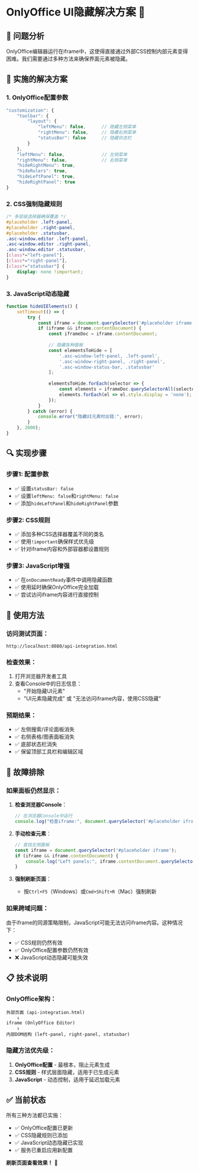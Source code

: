# OnlyOffice UI隐藏解决方案 🎨

## 🎯 问题分析

OnlyOffice编辑器运行在iframe中，这使得直接通过外部CSS控制内部元素变得困难。我们需要通过多种方法来确保界面元素被隐藏。

## 🔧 实施的解决方案

### 1. OnlyOffice配置参数
```javascript
"customization": {
    "toolbar": {
        "layout": {
            "leftMenu": false,      // 隐藏左侧菜单
            "rightMenu": false,     // 隐藏右侧菜单  
            "statusBar": false      // 隐藏状态栏
        }
    },
    "leftMenu": false,              // 左侧菜单
    "rightMenu": false,             // 右侧菜单
    "hideRightMenu": true,
    "hideRulers": true,
    "hideLeftPanel": true,
    "hideRightPanel": true
}
```

### 2. CSS强制隐藏规则
```css
/* 多层级选择器确保覆盖 */
#placeholder .left-panel,
#placeholder .right-panel,
#placeholder .statusbar,
.asc-window.editor .left-panel,
.asc-window.editor .right-panel,
.asc-window.editor .statusbar,
[class*="left-panel"],
[class*="right-panel"],
[class*="statusbar"] {
    display: none !important;
}
```

### 3. JavaScript动态隐藏
```javascript
function hideUIElements() {
    setTimeout(() => {
        try {
            const iframe = document.querySelector('#placeholder iframe');
            if (iframe && iframe.contentDocument) {
                const iframeDoc = iframe.contentDocument;
                
                // 隐藏各种面板
                const elementsToHide = [
                    '.asc-window-left-panel, .left-panel',
                    '.asc-window-right-panel, .right-panel', 
                    '.asc-window-status-bar, .statusbar'
                ];
                
                elementsToHide.forEach(selector => {
                    const elements = iframeDoc.querySelectorAll(selector);
                    elements.forEach(el => el.style.display = 'none');
                });
            }
        } catch (error) {
            console.error("隐藏UI元素时出错:", error);
        }
    }, 2000);
}
```

## 🔍 实现步骤

### 步骤1: 配置参数
- ✅ 设置`statusBar: false`
- ✅ 设置`leftMenu: false`和`rightMenu: false`
- ✅ 添加`hideLeftPanel`和`hideRightPanel`参数

### 步骤2: CSS规则
- ✅ 添加多种CSS选择器覆盖不同的类名
- ✅ 使用`!important`确保样式优先级
- ✅ 针对iframe内容和外部容器都设置规则

### 步骤3: JavaScript增强
- ✅ 在`onDocumentReady`事件中调用隐藏函数
- ✅ 使用延时确保OnlyOffice完全加载
- ✅ 尝试访问iframe内容进行直接控制

## 🚀 使用方法

### 访问测试页面：
```
http://localhost:8080/api-integration.html
```

### 检查效果：
1. 打开浏览器开发者工具
2. 查看Console中的日志信息：
   - "开始隐藏UI元素"
   - "UI元素隐藏完成" 或 "无法访问iframe内容，使用CSS隐藏"

### 预期结果：
- ✅ 左侧搜索/评论面板消失
- ✅ 右侧表格/图表面板消失  
- ✅ 底部状态栏消失
- ✅ 保留顶部工具栏和编辑区域

## 🔧 故障排除

### 如果面板仍然显示：

1. **检查浏览器Console**：
   ```javascript
   // 在浏览器Console中运行
   console.log("检查iframe:", document.querySelector('#placeholder iframe'));
   ```

2. **手动检查元素**：
   ```javascript
   // 查找左侧面板
   const iframe = document.querySelector('#placeholder iframe');
   if (iframe && iframe.contentDocument) {
       console.log("Left panels:", iframe.contentDocument.querySelectorAll('[class*="left"]'));
   }
   ```

3. **强制刷新页面**：
   - 按`Ctrl+F5`（Windows）或`Cmd+Shift+R`（Mac）强制刷新

### 如果跨域问题：
由于iframe的同源策略限制，JavaScript可能无法访问iframe内容。这种情况下：
- ✅ CSS规则仍然有效
- ✅ OnlyOffice配置参数仍然有效
- ❌ JavaScript动态隐藏可能失效

## 📋 技术说明

### OnlyOffice架构：
```
外部页面 (api-integration.html)
    ↓
iframe (OnlyOffice Editor)  
    ↓
内部DOM结构 (left-panel, right-panel, statusbar)
```

### 隐藏方法优先级：
1. **OnlyOffice配置** - 最根本，阻止元素生成
2. **CSS规则** - 样式层面隐藏，适用于已生成元素
3. **JavaScript** - 动态控制，适用于延迟加载元素

## ✅ 当前状态

所有三种方法都已实施：
- ✅ OnlyOffice配置已更新
- ✅ CSS隐藏规则已添加
- ✅ JavaScript动态隐藏已实现
- ✅ 服务已重启应用新配置

**刷新页面查看效果！** 🎯